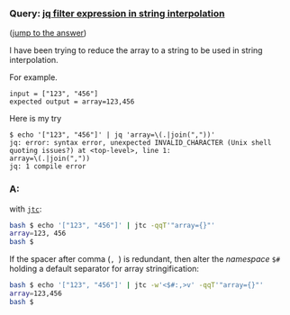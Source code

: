 ### Query: [jq filter expression in string interpolation](https://stackoverflow.com/questions/59936373/jq-filter-expression-in-string-interpolation)
([jump to the answer](https://github.com/ldn-softdev/stackoverflow-json/blob/master/lib/jq%20filter%20expression%20in%20string%20interpolation.md#a))

I have been trying to reduce the array to a string to be used in string interpolation.

For example. 

```
input = ["123", "456"]
expected output = array=123,456
```

Here is my try

```
$ echo '["123", "456"]' | jq 'array=\(.|join(","))'
jq: error: syntax error, unexpected INVALID_CHARACTER (Unix shell quoting issues?) at <top-level>, line 1:
array=\(.|join(","))
jq: 1 compile error
```

### A:
with [`jtc`](https://github.com/ldn-softdev/jtc):
```bash
bash $ echo '["123", "456"]' | jtc -qqT'"array={}"'
array=123, 456
bash $ 
```
If the spacer after comma (`, `) is redundant, then alter the _namespace_ `$#` holding a default separator for array stringification:
```bash
bash $ echo '["123", "456"]' | jtc -w'<$#:,>v' -qqT'"array={}"'
array=123,456
bash $ 
```
